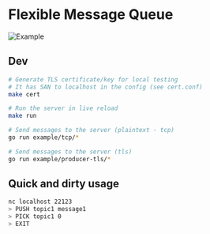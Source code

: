# Flexible Message Queue

![Example](https://github.com/alainrk/seraph/raw/main/assets/flemq.gif)

## Dev

```sh
# Generate TLS certificate/key for local testing
# It has SAN to localhost in the config (see cert.conf)
make cert

# Run the server in live reload
make run

# Send messages to the server (plaintext - tcp)
go run example/tcp/*

# Send messages to the server (tls)
go run example/producer-tls/*
```

## Quick and dirty usage

```sh
nc localhost 22123
> PUSH topic1 message1
> PICK topic1 0
> EXIT
```

